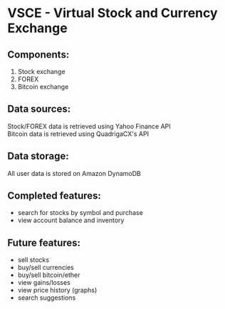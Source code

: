 # VSCE - Virtual Stock and Currency Exchange

## Components:  
1. Stock exchange  
2. FOREX   
3. Bitcoin exchange  

## Data sources:  
Stock/FOREX data is retrieved using Yahoo Finance API  
Bitcoin data is retrieved using QuadrigaCX's API  

## Data storage:  
All user data is stored on Amazon DynamoDB  

## Completed features:
- search for stocks by symbol and purchase
- view account balance and inventory

## Future features:
- sell stocks
- buy/sell currencies
- buy/sell bitcoin/ether
- view gains/losses
- view price history (graphs)
- search suggestions
